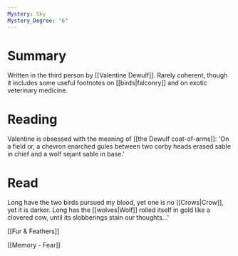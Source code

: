 ```yaml
---
Mystery: Sky
Mystery_Degree: "6"
---
```

# Summary
Written in the third person by [[Valentine Dewulf]]. Rarely coherent, though it includes some useful footnotes on [[birds|falconry]] and on exotic veterinary medicine.
# Reading
Valentine is obsessed with the meaning of [[the Dewulf coat-of-arms]]: 'On a field or, a chevron enarched gules between two corby heads erased sable in chief and a wolf sejant sable in base.'
# Read
Long have the two birds pursued my blood, yet one is no [[Crows|Crow]], yet it is darker. Long has the [[wolves|Wolf]] rolled itself in gold like a clovered cow, until its slobberings stain our thoughts…'

[[Fur & Feathers]]

[[Memory - Fear]]
